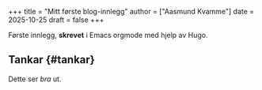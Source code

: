 +++
title = "Mitt første blog-innlegg"
author = ["Aasmund Kvamme"]
date = 2025-10-25
draft = false
+++

Første innlegg, **skrevet** i Emacs orgmode med hjelp av Hugo.


## Tankar {#tankar}

Dette ser _bra_ ut.
